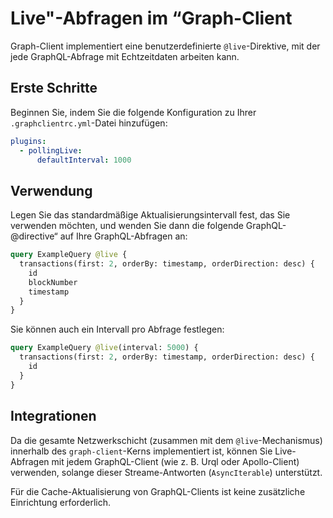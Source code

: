 # Live"-Abfragen im “Graph-Client

Graph-Client implementiert eine benutzerdefinierte `@live`-Direktive, mit der jede GraphQL-Abfrage mit Echtzeitdaten arbeiten kann.

## Erste Schritte

Beginnen Sie, indem Sie die folgende Konfiguration zu Ihrer `.graphclientrc.yml`-Datei hinzufügen:

```yaml
plugins:
  - pollingLive:
      defaultInterval: 1000
```

## Verwendung

Legen Sie das standardmäßige Aktualisierungsintervall fest, das Sie verwenden möchten, und wenden Sie dann die folgende GraphQL-@directive“ auf Ihre GraphQL-Abfragen an:

```graphql
query ExampleQuery @live {
  transactions(first: 2, orderBy: timestamp, orderDirection: desc) {
    id
    blockNumber
    timestamp
  }
}
```

Sie können auch ein Intervall pro Abfrage festlegen:

```graphql
query ExampleQuery @live(interval: 5000) {
  transactions(first: 2, orderBy: timestamp, orderDirection: desc) {
    id
  }
}
```

## Integrationen

Da die gesamte Netzwerkschicht (zusammen mit dem `@live`-Mechanismus) innerhalb des `graph-client`-Kerns implementiert ist, können Sie Live-Abfragen mit jedem GraphQL-Client (wie z. B. Urql oder Apollo-Client) verwenden, solange dieser Streame-Antworten (`AsyncIterable`) unterstützt.

Für die Cache-Aktualisierung von GraphQL-Clients ist keine zusätzliche Einrichtung erforderlich.
